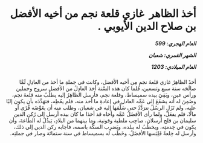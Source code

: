 <h1 dir="rtl">أخذ الظاهر  غازي قلعة نجم من أخيه الأفضل بن صلاح الدين الأيوبي .</h1>

<h5 dir="rtl">العام الهجري:  599

الشهر القمري: شعبان

العام الميلادي: 1203</h5>

<p dir="rtl">أخذَ الظاهِرُ غازي قلعةَ نجمٍ مِن أخيه الأفضل، وكانت في جملةِ ما أخذ من العادِلِ لَمَّا صالَحَه سنة سبع وتسعين، فلما كان هذه السَّنة أخذ العادِلُ من الأفضل سروج وحملين ورأس عين، وبَقِيَ بيده سميساط، وقلعة نجم، فأرسل الظاهِرُ إليه يطلُبُ منه قلعةَ نجم، وضَمِنَ له أنه يشفَعَ إلى عَمِّه العادل في إعادةِ ما أخذ منه، فلم يعُطِه، فتهَدَّدَه بأن يكون إلبًا عليه، ولم تَزَلِ الرسُلُ تترَدَّدُ حتى سَلَّمَها إليه في شعبان، وطلب منه أن يعَوِّضَه قُرًى أو مالًا، فلم يفعَلْ، ولما رأى الأفضَلُ عَمَّه وأخاه قد أخذا ما كان بيده أرسل إلى رُكنِ الدين سليمان بن قلج أرسلان، صاحِب ملطية وقونية، وما بينهما من البلادِ، يَبذُلُ له الطاعةَ، وأن يكون في خِدمتِه، ويخطُبُ له ببلده، ويَضرِب السكَّة باسمه، فأجابه ركن الدين إلى ذلك، وأرسل له خِلعةً فَلِبَسها الأفضَلُ، وخَطَب له بسميساط في سنة ستمائة وصار في جملتِه.</p></br>
